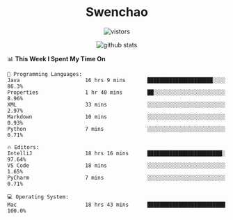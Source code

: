 <h1 align="center">Swenchao</h3>

<p align="center">
  <img src="https://visitor-badge.glitch.me/badge?page_id=Swenchao" alt="vistors" />
</p>

<p align="center">
  <img src="https://github-readme-stats.vercel.app/api?username=Swenchao&count_private=true&show_icons=true&theme=vue-dark&hide_title=true" alt="github stats" />
</p>

<!--START_SECTION:waka-->
📊 **This Week I Spent My Time On** 

```text
💬 Programming Languages: 
Java                     16 hrs 9 mins       █████████████████████░░░░   86.3% 
Properties               1 hr 40 mins        ██░░░░░░░░░░░░░░░░░░░░░░░   8.96% 
XML                      33 mins             ░░░░░░░░░░░░░░░░░░░░░░░░░   2.97% 
Markdown                 10 mins             ░░░░░░░░░░░░░░░░░░░░░░░░░   0.93% 
Python                   7 mins              ░░░░░░░░░░░░░░░░░░░░░░░░░   0.71%

🔥 Editors: 
IntelliJ                 18 hrs 16 mins      ████████████████████████░   97.64% 
VS Code                  18 mins             ░░░░░░░░░░░░░░░░░░░░░░░░░   1.65% 
PyCharm                  7 mins              ░░░░░░░░░░░░░░░░░░░░░░░░░   0.71%

💻 Operating System: 
Mac                      18 hrs 43 mins      █████████████████████████   100.0%

```


<!--END_SECTION:waka-->
